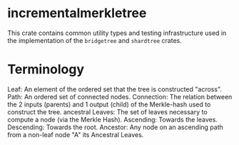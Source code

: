 incrementalmerkletree
=====================

This crate contains common utility types and testing infrastructure used in the implementation
of the `bridgetree` and `shardtree` crates.

Terminology
===========

Leaf:  An element of the ordered set that the tree is constructed "across".
Path:  An ordered set of connected nodes.
Connection:  The relation between the 2 inputs (parents) and 1 output (child) of the Merkle-hash used to construct the tree.
ancestral Leaves:  The set of leaves necessary to compute a node (via the Merkle Hash).
Ascending:  Towards the leaves.
Descending:  Towards the root.
Ancestor:  Any node on an ascending path from a non-leaf node "A" its Ancestral Leaves.
